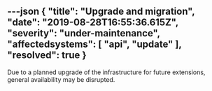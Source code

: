---json
{
  "title": "Upgrade and migration",
  "date": "2019-08-28T16:55:36.615Z",
  "severity": "under-maintenance",
  "affectedsystems": [
    "api",
    "update"
  ],
  "resolved": true
}
---
Due to a planned upgrade of the infrastructure for future extensions, general availability may be disrupted.

<!--- language code: en -->
